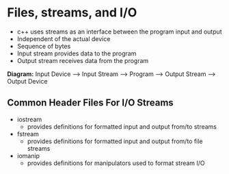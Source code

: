 # Files, streams, and I/O

* c++ uses streams as an interface between the program input and output
* Independent of the actual device
* Sequence of bytes
* Input stream provides data to the program
* Output stream receives data from the program

**Diagram:**
Input Device --> Input Stream --> Program --> Output Stream --> Output Device

## Common Header Files For I/O Streams
- iostream
    * provides definitions for formatted input and output from/to streams
- fstream
    * provides definitions for formatted input and output from/to file streams
- iomanip
    * provides definitions for manipulators used to format stream I/O

